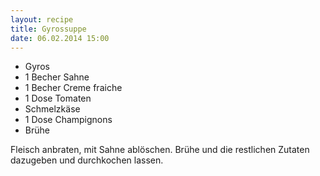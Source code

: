 ```yaml
---
layout: recipe
title: Gyrossuppe
date: 06.02.2014 15:00
---
```


* Gyros
* 1 Becher Sahne
* 1 Becher Creme fraiche
* 1 Dose Tomaten
* Schmelzkäse
* 1 Dose Champignons
* Brühe

Fleisch anbraten, mit Sahne ablöschen. Brühe und die restlichen Zutaten dazugeben und durchkochen lassen.
